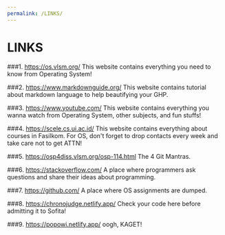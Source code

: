 ```yaml
---
permalink: /LINKS/
---
```

# LINKS
###1. https://os.vlsm.org/
This website contains everything you need to know from Operating System!

###2. https://www.markdownguide.org/
This website contains tutorial about markdown language to help beautifying your GHP.

###3. https://www.youtube.com/
This website contains everything you wanna watch from Operating System, other subjects, and fun stuffs!

###4. https://scele.cs.ui.ac.id/
This website contains everything about courses in Fasilkom. For OS, don't forget to drop contacts every week and take care not to get ATTN!

###5. https://osp4diss.vlsm.org/osp-114.html
The 4 Git Mantras.

###6. https://stackoverflow.com/
A place where programmers ask questions and share their ideas about programming.

###7. https://github.com/
A place where OS assignments are dumped.

###8. https://chronojudge.netlify.app/
Check your code here before admitting it to Sofita!

###9. https://popowi.netlify.app/
oogh, KAGET!
